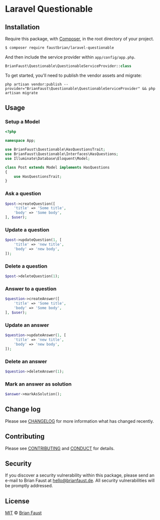 # Laravel Questionable

## Installation

Require this package, with [Composer](https://getcomposer.org/), in the root directory of your project.

``` bash
$ composer require faustbrian/laravel-questionable
```

And then include the service provider within `app/config/app.php`.

``` php
BrianFaust\Questionable\QuestionableServiceProvider::class
```

To get started, you'll need to publish the vendor assets and migrate:
```
php artisan vendor:publish --provider="BrianFaust\Questionable\QuestionableServiceProvider" && php artisan migrate
```

## Usage

### Setup a Model
``` php
<?php

namespace App;

use BrianFaust\Questionable\HasQuestionsTrait;
use BrianFaust\Questionable\Interfaces\HasQuestions;
use Illuminate\Database\Eloquent\Model;

class Post extends Model implements HasQuestions
{
    use HasQuestionsTrait;
}
```

### Ask a question
``` php
$post->createQuestion([
    'title' => 'Some title',
    'body' => 'Some body',
], $user);
```

### Update a question
``` php
$post->updateQuestion(1, [
    'title' => 'new title',
    'body' => 'new body',
]);
```

### Delete a question
``` php
$post->deleteQuestion(1);
```

### Answer to a question
``` php
$question->createAnswer([
    'title' => 'Some title',
    'body' => 'Some body',
], $user);
```

### Update an answer
``` php
$question->updateAnswer(1, [
    'title' => 'new title',
    'body' => 'new body',
]);
```

### Delete an answer
``` php
$question->deleteAnswer(1);
```

### Mark an answer as solution
``` php
$answer->markAsSolution();
```
## Change log

Please see [CHANGELOG](CHANGELOG.md) for more information what has changed recently.

## Contributing

Please see [CONTRIBUTING](.github/CONTRIBUTING.md) and [CONDUCT](CONDUCT.md) for details.

## Security

If you discover a security vulnerability within this package, please send an e-mail to Brian Faust at hello@brianfaust.de. All security vulnerabilities will be promptly addressed.

## License

[MIT](LICENSE) © [Brian Faust](https://brianfaust.de)
